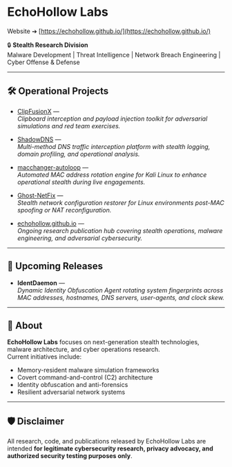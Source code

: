 # EchoHollow Labs

Website ➔ [https://echohollow.github.io/](https://echohollow.github.io/)

🔒 **Stealth Research Division**  
Malware Development | Threat Intelligence | Network Breach Engineering | Cyber Offense & Defense

---

## 🛠️ Operational Projects

- [ClipFusionX](https://github.com/echohollow/ClipFusionX) —  
  *Clipboard interception and payload injection toolkit for adversarial simulations and red team exercises.*

- [ShadowDNS](https://github.com/echohollow/ShadowDNS) —  
  *Multi-method DNS traffic interception platform with stealth logging, domain profiling, and operational analysis.*

- [macchanger-autoloop](https://github.com/echohollow/macchanger-autoloop) —  
  *Automated MAC address rotation engine for Kali Linux to enhance operational stealth during live engagements.*

- [Ghost-NetFix](https://github.com/echohollow/Ghost-NetFix) —  
  *Stealth network configuration restorer for Linux environments post-MAC spoofing or NAT reconfiguration.*

- [echohollow.github.io](https://github.com/echohollow/echohollow.github.io) —  
  *Ongoing research publication hub covering stealth operations, malware engineering, and adversarial cybersecurity.*

---

## 🚀 Upcoming Releases

- **IdentDaemon** —  
  *Dynamic Identity Obfuscation Agent rotating system fingerprints across MAC addresses, hostnames, DNS servers, user-agents, and clock skew.*

---

## 📜 About

**EchoHollow Labs** focuses on next-generation stealth technologies, malware architecture, and cyber operations research.  
Current initiatives include:

- Memory-resident malware simulation frameworks
- Covert command-and-control (C2) architecture
- Identity obfuscation and anti-forensics
- Resilient adversarial network systems

---

## 🛡️ Disclaimer

All research, code, and publications released by EchoHollow Labs are intended **for legitimate cybersecurity research, privacy advocacy, and authorized security testing purposes only**.

